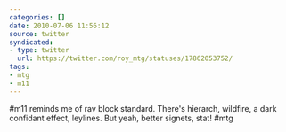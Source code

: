 ```yaml
---
categories: []
date: 2010-07-06 11:56:12
source: twitter
syndicated:
- type: twitter
  url: https://twitter.com/roy_mtg/statuses/17862053752/
tags:
- mtg
- m11
---
```


#m11 reminds me of rav block standard. There's hierarch, wildfire, a dark confidant effect, leylines. But yeah, better signets, stat! #mtg